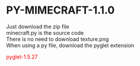 <h1>PY-MIMECRAFT-1.1.0</h1>
Just download the zip file<br>
minecraft.py is the source code<br>
There is no need to download texture.png<br>
When using a py file, download the pyglet extension<br>
<p style="color:red">pyglet-1.5.27</p>
